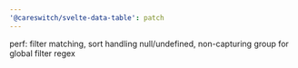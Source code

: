 ```yaml
---
'@careswitch/svelte-data-table': patch
---
```


perf: filter matching, sort handling null/undefined, non-capturing group for global filter regex
